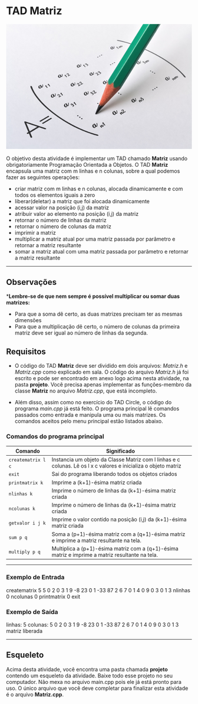 # TAD Matriz

![](figura.jpg)

O objetivo desta atividade é implementar um TAD chamado **Matriz** usando obrigatoriamente Programação Orientada a Objetos. O TAD **Matriz** encapsula uma matriz com m linhas e n colunas, sobre a qual podemos fazer as seguintes operações:

- criar matriz com m linhas e n colunas, alocada dinamicamente e com todos os elementos iguais a zero
- liberar(deletar) a matriz que foi alocada dinamicamente
- acessar valor na posição (i,j) da matriz
- atribuir valor ao elemento na posição (i,j) da matriz
- retornar o número de linhas da matriz
- retornar o número de colunas da matriz
- imprimir a matriz
- multiplicar a matriz atual por uma matriz passada por parâmetro e retornar a matriz resultante
- somar a matriz atual com uma matriz passada por parâmetro e retornar a matriz resultante

---
## Observações
***Lembre-se de que nem sempre é possível multiplicar ou somar duas matrizes:**
- Para que a soma dê certo, as duas matrizes precisam ter as mesmas dimensões
- Para que a multiplicação dê certo, o número de colunas da primeira matriz deve ser igual ao número de linhas da segunda. 


## Requisitos

- O código do TAD **Matriz** deve ser dividido em dois arquivos: *Matriz.h* e *Matriz.cpp* como explicado em sala. O código do arquivo *Matriz.h* já foi escrito e pode ser encontrado em anexo logo acima nesta atividade, na pasta **projeto**. Você precisa apenas implementar as funções-membro da classe **Matriz** no arquivo *Matriz.cpp*, que está incompleto.

- Além disso, assim como no exercício do TAD Circle, o código do programa *main.cpp* já está feito. O programa principal lê comandos passados como entrada e manipula uma ou mais matrizes. Os comandos aceitos pelo menu principal estão listados abaixo.

### Comandos do programa principal

| Comando | Significado |
| --- | --- |
| `creatematrix l c ` | Instancia um objeto da Classe Matriz com l linhas e c colunas. Lê os l x c valores e inicializa o objeto matriz |
| `exit` | Sai do programa liberando todos os objetos criados |
| `printmatrix k` | Imprime a (k+1)-ésima matriz criada |
| `nlinhas k` | Imprime o número de linhas da (k+1)-ésima matriz criada |
| `ncolunas k` | Imprime o número de linhas da (k+1)-ésima matriz criada |
| `getvalor i j k` | Imprime o valor contido na posição (i,j) da (k+1)-ésima matriz criada |
| `sum p q` | Soma a (p+1)-ésima matriz com a (q+1)-ésima matriz e imprime a matriz resultante na tela. |
| `multiply p q` | Multiplica a (p+1)-ésima matriz com a (q+1)-ésima matriz e imprime a matriz resultante na tela. |

---
### Exemplo de Entrada

creatematrix 5 5
0 2 0 3 1 9 -8 23 0 1 -33 87 2 6 7 0 1 4 0 9 0 3 0 1 3
nlinhas 0
ncolunas 0
printmatrix 0
exit

### Exemplo de Saída

linhas: 5
colunas: 5
      0      2      0      3      1
      9     -8     23      0      1
    -33     87      2      6      7
      0      1      4      0      9
      0      3      0      1      3
matriz liberada
      
---
## Esqueleto

Acima desta atividade, você encontra uma pasta chamada **projeto** contendo um esqueleto da atividade.  Baixe todo esse projeto no seu computador. Não mexa no arquivo main.cpp pois ele já está pronto para uso. O único arquivo que você deve completar para finalizar esta atividade é o arquivo **Matriz.cpp**.


